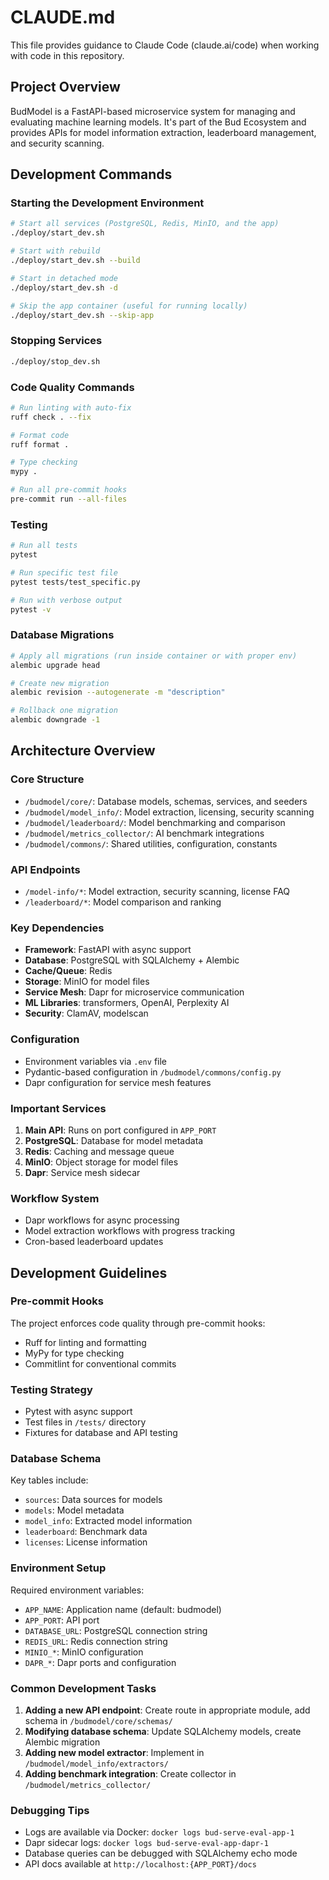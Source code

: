 # CLAUDE.md

This file provides guidance to Claude Code (claude.ai/code) when working with code in this repository.

## Project Overview

BudModel is a FastAPI-based microservice system for managing and evaluating machine learning models. It's part of the Bud Ecosystem and provides APIs for model information extraction, leaderboard management, and security scanning.

## Development Commands

### Starting the Development Environment
```bash
# Start all services (PostgreSQL, Redis, MinIO, and the app)
./deploy/start_dev.sh

# Start with rebuild
./deploy/start_dev.sh --build

# Start in detached mode
./deploy/start_dev.sh -d

# Skip the app container (useful for running locally)
./deploy/start_dev.sh --skip-app
```

### Stopping Services
```bash
./deploy/stop_dev.sh
```

### Code Quality Commands
```bash
# Run linting with auto-fix
ruff check . --fix

# Format code
ruff format .

# Type checking
mypy .

# Run all pre-commit hooks
pre-commit run --all-files
```

### Testing
```bash
# Run all tests
pytest

# Run specific test file
pytest tests/test_specific.py

# Run with verbose output
pytest -v
```

### Database Migrations
```bash
# Apply all migrations (run inside container or with proper env)
alembic upgrade head

# Create new migration
alembic revision --autogenerate -m "description"

# Rollback one migration
alembic downgrade -1
```

## Architecture Overview

### Core Structure
- `/budmodel/core/`: Database models, schemas, services, and seeders
- `/budmodel/model_info/`: Model extraction, licensing, security scanning
- `/budmodel/leaderboard/`: Model benchmarking and comparison
- `/budmodel/metrics_collector/`: AI benchmark integrations
- `/budmodel/commons/`: Shared utilities, configuration, constants

### API Endpoints
- `/model-info/*`: Model extraction, security scanning, license FAQ
- `/leaderboard/*`: Model comparison and ranking

### Key Dependencies
- **Framework**: FastAPI with async support
- **Database**: PostgreSQL with SQLAlchemy + Alembic
- **Cache/Queue**: Redis
- **Storage**: MinIO for model files
- **Service Mesh**: Dapr for microservice communication
- **ML Libraries**: transformers, OpenAI, Perplexity AI
- **Security**: ClamAV, modelscan

### Configuration
- Environment variables via `.env` file
- Pydantic-based configuration in `/budmodel/commons/config.py`
- Dapr configuration for service mesh features

### Important Services
1. **Main API**: Runs on port configured in `APP_PORT`
2. **PostgreSQL**: Database for model metadata
3. **Redis**: Caching and message queue
4. **MinIO**: Object storage for model files
5. **Dapr**: Service mesh sidecar

### Workflow System
- Dapr workflows for async processing
- Model extraction workflows with progress tracking
- Cron-based leaderboard updates

## Development Guidelines

### Pre-commit Hooks
The project enforces code quality through pre-commit hooks:
- Ruff for linting and formatting
- MyPy for type checking
- Commitlint for conventional commits

### Testing Strategy
- Pytest with async support
- Test files in `/tests/` directory
- Fixtures for database and API testing

### Database Schema
Key tables include:
- `sources`: Data sources for models
- `models`: Model metadata
- `model_info`: Extracted model information
- `leaderboard`: Benchmark data
- `licenses`: License information

### Environment Setup
Required environment variables:
- `APP_NAME`: Application name (default: budmodel)
- `APP_PORT`: API port
- `DATABASE_URL`: PostgreSQL connection string
- `REDIS_URL`: Redis connection string
- `MINIO_*`: MinIO configuration
- `DAPR_*`: Dapr ports and configuration

### Common Development Tasks

1. **Adding a new API endpoint**: Create route in appropriate module, add schema in `/budmodel/core/schemas/`
2. **Modifying database schema**: Update SQLAlchemy models, create Alembic migration
3. **Adding new model extractor**: Implement in `/budmodel/model_info/extractors/`
4. **Adding benchmark integration**: Create collector in `/budmodel/metrics_collector/`

### Debugging Tips
- Logs are available via Docker: `docker logs bud-serve-eval-app-1`
- Dapr sidecar logs: `docker logs bud-serve-eval-app-dapr-1`
- Database queries can be debugged with SQLAlchemy echo mode
- API docs available at `http://localhost:{APP_PORT}/docs`